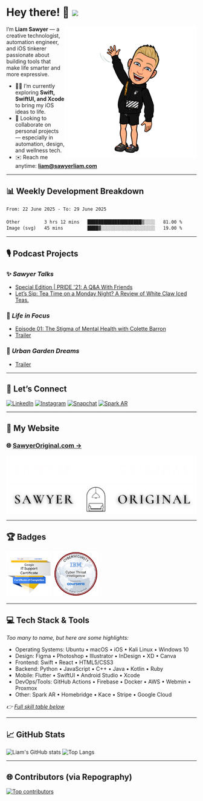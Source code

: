# Hey there! 👋 <a href="https://www.sawyerliam.com/"><img src="https://media.giphy.com/media/hvRJCLFzcasrR4ia7z/giphy.gif" width="30px"></a>

<img align="right" width="350px" src="https://github.com/LiamSx45/LiamSx45/blob/main/bitmoji%20wave.png?raw=true" alt="Bitmoji waving" />

I’m **Liam Sawyer** — a creative technologist, automation engineer, and iOS tinkerer passionate about building tools that make life smarter and more expressive.

* 👨‍💻 I’m currently exploring **Swift, SwiftUI, and Xcode** to bring my iOS ideas to life.
* 🤝 Looking to collaborate on personal projects — especially in automation, design, and wellness tech.
* ✉️ Reach me anytime: **[liam@sawyerliam.com](mailto:liam@sawyerliam.com)**

---

## 📊 Weekly Development Breakdown

<!--START_SECTION:waka-->

```txt
From: 22 June 2025 - To: 29 June 2025

Other         3 hrs 12 mins   ████████████████████▒░░░░   81.00 %
Image (svg)   45 mins         ████▓░░░░░░░░░░░░░░░░░░░░   19.00 %
```

<!--END_SECTION:waka-->

---

## 🎙️ Podcast Projects

### ✨ *Sawyer Talks*

<!-- SAWYER_TALKS:START -->
- [Special Edition | PRIDE &#39;21: A Q&amp;A With Friends](https://sawyer-talks.captivate.fm/episode/special-edition-pride-21-a-qa-with-friends)
- [Let’s Sip: Tea Time on a Monday Night? A Review of White Claw Iced Teas.](https://sawyer-talks.captivate.fm/episode/lets-sip-tea-time-on-a-monday-night-a-review-of-white-claw-iced-teas-)
<!-- SAWYER_TALKS:END -->

### 🧠 *Life in Focus*

<!-- LIFEINFOCUS:START -->
- [Episode 01: The Stigma of Mental Health with Colette Barron](https://sawyeroriginal.com/lifeinfocus?post=ep01)
- [Trailer](https://lifeinfocuspod.com/episodes/trailer-full)
<!-- LIFEINFOCUS:END -->

### 🌱 *Urban Garden Dreams*

<!-- URBANGARDEN:START -->
- [Trailer](https://urbangardendreams.com/episodes/trailer-full)
<!-- URBANGARDEN:END -->

---

## 🔗 Let’s Connect

[![LinkedIn](https://img.shields.io/badge/-LinkedIn-0077B5?style=flat-square\&logo=linkedin\&logoColor=white)](https://www.linkedin.com/in/sawyerliam/)
[![Instagram](https://img.shields.io/badge/-Instagram-c27ba0?style=flat-square\&logo=instagram\&logoColor=white)](http://instagram.com/sawyer.liam/)
[![Snapchat](https://img.shields.io/badge/-Snapchat-yellow?style=flat-square\&logo=snapchat\&logoColor=white)](https://www.snapchat.com/add/sawyer.liam)
[![Spark AR](https://img.shields.io/badge/-Spark_AR-60d1cc?style=flat-square\&logo=sparkar\&logoColor=white)](https://www.facebook.com/sparkarhub/portfolios/ig/sawyer.original/)

---

## 💼 My Website

### 🌐 [SawyerOriginal.com →](https://sawyeroriginal.com)

![Dark Mode Logo](https://github.com/LiamSx45/LiamSx45/blob/main/Sawyer%20Studios%20Logo%20dark.png?raw=true#gh-dark-mode-only)
![Light Mode Logo](https://github.com/LiamSx45/LiamSx45/blob/main/Sawyer%20Studios%20Logo%20Light.png?raw=true#gh-light-mode-only)

---

## 🏆 Badges

[<img src="https://raw.githubusercontent.com/LiamSx45/LiamSx45/main/Badges/google-it-support-certificate.png" width="120"/>](https://www.credly.com/badges/019b830d-0446-4d35-8ebd-8932eab213e4/public_url)
[<img src="https://raw.githubusercontent.com/LiamSx45/LiamSx45/main/Badges/cyber-threat-intelligence.png" width="120"/>](https://www.credly.com/badges/2142a988-5e7d-4973-bcf9-64439ddf6df2/public_url)

---

## 💻 Tech Stack & Tools

*Too many to name, but here are some highlights:*

* Operating Systems: Ubuntu • macOS • iOS • Kali Linux • Windows 10
* Design: Figma • Photoshop • Illustrator • InDesign • XD • Canva
* Frontend: Swift • React • HTML5/CSS3
* Backend: Python • JavaScript • C++ • Java • Kotlin • Ruby
* Mobile: Flutter • SwiftUI • Android Studio • Xcode
* DevOps/Tools: GitHub Actions • Firebase • Docker • AWS • Webmin • Proxmox
* Other: Spark AR • Homebridge • Kace • Stripe • Google Cloud

*👉 [Full skill table below](#my-skills-)*

---

## 📈 GitHub Stats

![Liam's GitHub stats](https://github-readme-stats.vercel.app/api?username=LiamSx45\&show_icons=true\&theme=tokyonight\&hide_border=true)
![Top Langs](https://github-readme-stats.vercel.app/api/top-langs/?username=LiamSx45\&layout=compact\&theme=tokyonight\&hide_border=true)

---

## 🌐 Contributors (via Repography)

[![Top contributors](https://images.repography.com/26932345/LiamSx45/LiamSx45/top-contributors/5557e06dd23fd806e83608a33ae14c40_table.svg)](https://github.com/LiamSx45/LiamSx45/graphs/contributors)
